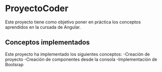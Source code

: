 # ProyectoCoder

Este proyecto tiene como objetivo poner en práctica los conceptos aprendidos en la cursada de Angular.
## Conceptos implementados

Este proyecto ha implementado los siguientes conceptos:
-Creación de proyecto
-Creación de componentes desde la consola
-Implementación de Bootsrap